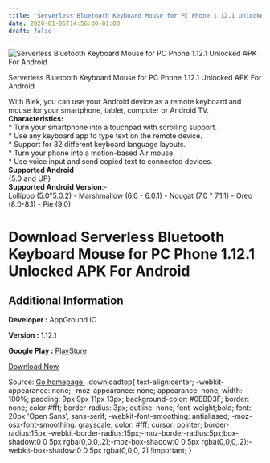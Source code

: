 ```yaml
---
title: 'Serverless Bluetooth Keyboard Mouse for PC Phone 1.12.1 Unlocked APK For Android'
date: 2020-01-05T14:56:00+01:00
draft: false
---
```


![Serverless Bluetooth Keyboard Mouse for PC Phone 1.12.1 Unlocked APK For Android](https://i0.wp.com/apkhome.net/wp-content/uploads/2020/01/Serverless-Bluetooth-Keyboard-Mouse-for-PC-Phone-1.12.1-Unlocked.png "Serverless Bluetooth Keyboard Mouse for PC Phone 1.12.1 Unlocked APK For Android")

  

Serverless Bluetooth Keyboard Mouse for PC Phone 1.12.1 Unlocked APK For Android

With Blek, you can use your Android device as a remote keyboard and mouse for your smartphone, tablet, computer or Android TV.  
**Characteristics:**  
\* Turn your smartphone into a touchpad with scrolling support.  
\* Use any keyboard app to type text on the remote device.  
\* Support for 32 different keyboard language layouts.  
\* Turn your phone into a motion-based Air mouse.  
\* Use voice input and send copied text to connected devices.  
**Supported Android**  
{5.0 and UP}  
**Supported Android Version**:-  
Lollipop (5.0"5.0.2) - Marshmallow (6.0 - 6.0.1) - Nougat (7.0 " 7.1.1) - Oreo (8.0-8.1) - Pie (9.0)

Download Serverless Bluetooth Keyboard Mouse for PC Phone 1.12.1 Unlocked APK For Android
=========================================================================================

Additional Information
----------------------

**Developer :** AppGround IO

**Version :** 1.12.1

**Google Play :** [PlayStore](https://play.google.com/store/apps/details?id=io.appground.blek)

  

[Download Now](https://store4app.co/post/serverless-bluetooth-keyboard-mouse-for-pc-phone-1-12-1-unlocked-apk-for-android_1578148497)

  
Source: [Go homepage.](https://store4app.co/post/serverless-bluetooth-keyboard-mouse-for-pc-phone-1-12-1-unlocked-apk-for-android_1578148497) .downloadtop{ text-align:center; -webkit-appearance: none; -moz-appearance: none; appearance: none; width: 100%; padding: 9px 9px 11px 13px; background-color: #0EBD3F; border: none; color:#fff; border-radius: 3px; outline: none; font-weight;bold; font: 20px 'Open Sans', sans-serif; -webkit-font-smoothing: antialiased; -moz-osx-font-smoothing: grayscale; color: #fff; cursor: pointer; border-radius:15px;-webkit-border-radius:15px;-moz-border-radius:5px;box-shadow:0 0 5px rgba(0,0,0,.2);-moz-box-shadow:0 0 5px rgba(0,0,0,.2);-webkit-box-shadow:0 0 5px rgba(0,0,0,.2) !important; }